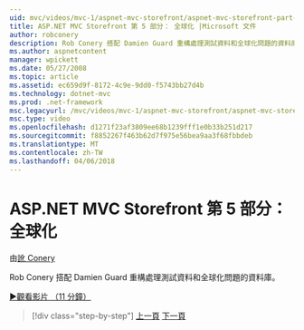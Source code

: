 ```yaml
---
uid: mvc/videos/mvc-1/aspnet-mvc-storefront/aspnet-mvc-storefront-part-5-globalization
title: ASP.NET MVC Storefront 第 5 部分： 全球化 |Microsoft 文件
author: robconery
description: Rob Conery 搭配 Damien Guard 重構處理測試資料和全球化問題的資料庫。
ms.author: aspnetcontent
manager: wpickett
ms.date: 05/27/2008
ms.topic: article
ms.assetid: ec659d9f-8172-4c9e-9dd0-f5743bb27d4b
ms.technology: dotnet-mvc
ms.prod: .net-framework
msc.legacyurl: /mvc/videos/mvc-1/aspnet-mvc-storefront/aspnet-mvc-storefront-part-5-globalization
msc.type: video
ms.openlocfilehash: d1271f23af3809ee68b1239fff1e0b33b251d217
ms.sourcegitcommit: f8852267f463b62d7f975e56bea9aa3f68fbbdeb
ms.translationtype: MT
ms.contentlocale: zh-TW
ms.lasthandoff: 04/06/2018
---
```

<a name="aspnet-mvc-storefront-part-5-globalization"></a>ASP.NET MVC Storefront 第 5 部分： 全球化
====================
由[訛 Conery](https://github.com/robconery)

Rob Conery 搭配 Damien Guard 重構處理測試資料和全球化問題的資料庫。

[&#9654;觀看影片 （11 分鐘）](https://channel9.msdn.com/Blogs/ASP-NET-Site-Videos/aspnet-mvc-storefront-part-5-globalization)

> [!div class="step-by-step"]
> [上一頁](aspnet-mvc-storefront-part-4-linq-to-sql-spike.md)
> [下一頁](aspnet-mvc-storefront-part-6-finishing-the-repository-and-initial-ui-work.md)
